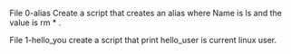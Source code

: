 File 0-alias Create a script that creates an alias  where Name is ls and the value is rm * .

File 1-hello_you create a script that print hello_user is current linux user.
